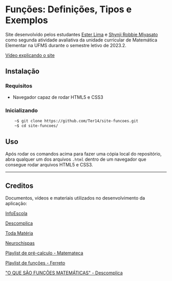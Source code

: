 # Funções: Definições, Tipos e Exemplos

Site desenvolvido pelos estudantes [Ester Lima](https://github.com/Ter14) e [Shynji Robbie Miyasato](https://github.com/mshynji) como segunda atividade avaliativa da unidade curricular de Matemática Elementar na UFMS durante o semestre letivo de 2023.2.

[Vídeo explicando o site](https://www.youtube.com/watch?v=nEeXXQi0-mk)

## Instalação
### Requisitos
- Navegador capaz de rodar HTML5 e CSS3

### Inicializando
```bash
    ~$ git clone https://github.com/Ter14/site-funcoes.git
    ~$ cd site-funcoes/
```

## Uso
Após rodar os comandos acima para fazer uma cópia local do repositório, abra qualquer um dos arquivos `.html` dentro de um navegador que consegue rodar arquivos HTML5 e CSS3. 

---
## Creditos
Documentos, vídeos e materiais utilizados no desenvolvimento da aplicação:

[InfoEscola](https://www.infoescola.com/funcoes/)

[Descomplica](https://descomplica.com.br/blog/busca/?search=Fun%C3%A7%C3%A3o)

[Toda Matéria](https://www.todamateria.com.br/matematica/funcoes/)

[Neurochispas](https://br.neurochispas.com/?s=Fun%C3%A7%C3%A3o)

[Playlist de pré-calculo - Matemateca](https://www.youtube.com/watch?v=2gxt5OvF074&list=PLmtT_GZAQdt-zIIMe4eEcDIBQcreLLzDl)

[Playlist de funções - Ferreto](https://www.youtube.com/watch?v=SPZqQ5qn3P0&list=PLTPg64KdGgYiYqKmotPzPJVchCwKpTLzm)

["O QUE SÃO FUNÇÕES MATEMÁTICAS" - Descomplica](https://www.youtube.com/watch?v=xpv-SWbDUr8)
